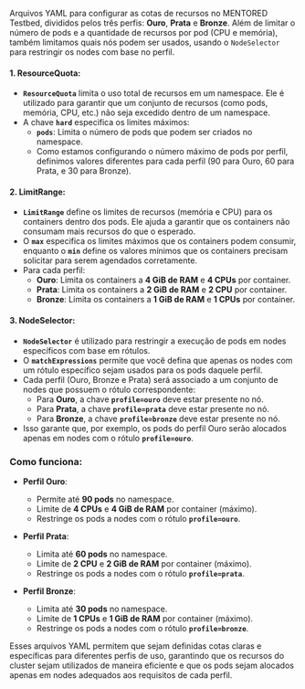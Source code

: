 Arquivos YAML para configurar as cotas de recursos no MENTORED Testbed, divididos pelos três perfis: **Ouro**, **Prata** e **Bronze**. Além de limitar o número de pods e a quantidade de recursos por pod (CPU e memória), também limitamos quais nós podem ser usados, usando o `NodeSelector` para restringir os nodes com base no perfil.

#### 1. **ResourceQuota**:
   - **`ResourceQuota`** limita o uso total de recursos em um namespace. Ele é utilizado para garantir que um conjunto de recursos (como pods, memória, CPU, etc.) não seja excedido dentro de um namespace.
   - A chave **`hard`** especifica os limites máximos:
     - **`pods`**: Limita o número de pods que podem ser criados no namespace.
     - Como estamos configurando o número máximo de pods por perfil, definimos valores diferentes para cada perfil (90 para Ouro, 60 para Prata, e 30 para Bronze).

#### 2. **LimitRange**:
   - **`LimitRange`** define os limites de recursos (memória e CPU) para os containers dentro dos pods. Ele ajuda a garantir que os containers não consumam mais recursos do que o esperado.
   - O **`max`** especifica os limites máximos que os containers podem consumir, enquanto o **`min`** define os valores mínimos que os containers precisam solicitar para serem agendados corretamente.
   - Para cada perfil:
     - **Ouro**: Limita os containers a **4 GiB de RAM** e **4 CPUs** por container.
     - **Prata**: Limita os containers a **2 GiB de RAM** e **2 CPU** por container.
     - **Bronze**: Limita os containers a **1 GiB de RAM** e **1 CPUs** por container.

#### 3. **NodeSelector**:
   - **`NodeSelector`** é utilizado para restringir a execução de pods em nodes específicos com base em rótulos.
   - O **`matchExpressions`** permite que você defina que apenas os nodes com um rótulo específico sejam usados para os pods daquele perfil.
   - Cada perfil (Ouro, Bronze e Prata) será associado a um conjunto de nodes que possuem o rótulo correspondente:
     - Para **Ouro**, a chave **`profile=ouro`** deve estar presente no nó.
     - Para **Prata**, a chave **`profile=prata`** deve estar presente no nó.
     - Para **Bronze**, a chave **`profile=bronze`** deve estar presente no nó.
   - Isso garante que, por exemplo, os pods do perfil Ouro serão alocados apenas em nodes com o rótulo **`profile=ouro`**.

### Como funciona:
- **Perfil Ouro**:
  - Permite até **90 pods** no namespace.
  - Limite de **4 CPUs** e **4 GiB de RAM** por container (máximo).
  - Restringe os pods a nodes com o rótulo **`profile=ouro`**.

- **Perfil Prata**:
  - Limita até **60 pods** no namespace.
  - Limite de **2 CPU** e **2 GiB de RAM** por container (máximo).
  - Restringe os pods a nodes com o rótulo **`profile=prata`**.

- **Perfil Bronze**:
  - Limita até **30 pods** no namespace.
  - Limite de **1 CPUs** e **1 GiB de RAM** por container (máximo).
  - Restringe os pods a nodes com o rótulo **`profile=bronze`**.

Esses arquivos YAML permitem que sejam definidas cotas claras e específicas para diferentes perfis de uso, garantindo que os recursos do cluster sejam utilizados de maneira eficiente e que os pods sejam alocados apenas em nodes adequados aos requisitos de cada perfil.